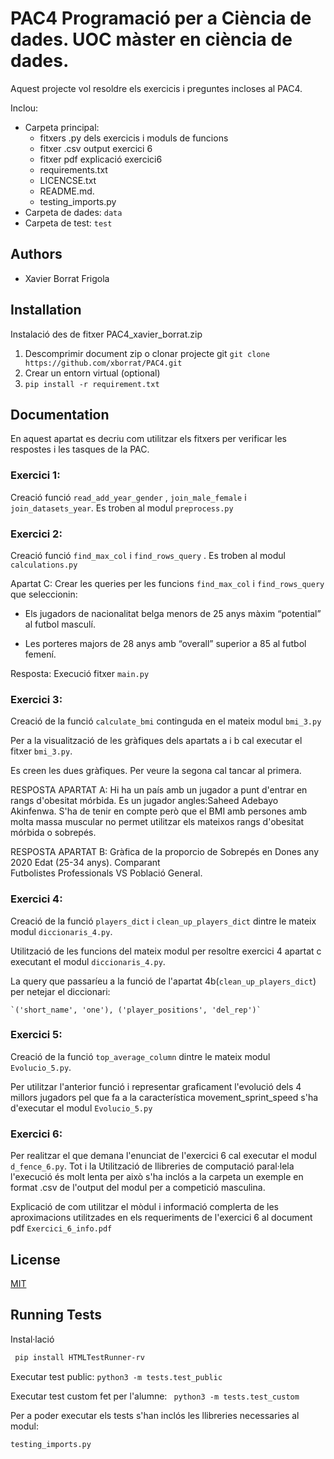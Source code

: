 
# PAC4 Programació per a Ciència de dades. UOC màster en ciència de dades.

Aquest projecte vol resoldre els exercicis i preguntes incloses al PAC4.

Inclou:
- Carpeta principal: 
    - fitxers .py dels exercicis i moduls de funcions
    - fitxer .csv output exercici 6
    - fitxer pdf explicació exercici6 
    - requirements.txt
    - LICENCSE.txt 
    - README.md.
    - testing_imports.py
- Carpeta de dades: `data`
- Carpeta de test: `test`


## Authors

- Xavier Borrat Frigola


## Installation

Instalació des de fitxer PAC4_xavier_borrat.zip

1. Descomprimir document zip o clonar projecte git `git clone https://github.com/xborrat/PAC4.git`
2. Crear un entorn virtual (optional)
3. `pip install -r requirement.txt`





    
## Documentation

En aquest apartat es decriu com utilitzar els fitxers per verificar les respostes i les tasques de la PAC.

### Exercici 1:

Creació funció `read_add_year_gender` , `join_male_female` i  `join_datasets_year`. Es troben al modul `preprocess.py` 

### Exercici 2:
Creació funció `find_max_col` i  `find_rows_query` . Es troben al modul `calculations.py`

Apartat C:
Crear les queries per les funcions `find_max_col` i  `find_rows_query` que seleccionin:
- Els jugadors de nacionalitat belga menors de 25 anys màxim “potential” al futbol masculí.

- Les porteres majors de 28 anys amb “overall” superior a 85 al futbol femení.

Resposta: Execució fitxer `main.py` 

### Exercici 3:
Creació de la funció  `calculate_bmi` continguda en el mateix modul `bmi_3.py`

Per a la visualització de les gràfiques dels apartats a i b cal executar el fitxer `bmi_3.py`.

Es creen les dues gràfiques. Per veure la segona cal tancar al primera. 

RESPOSTA APARTAT A: Hi ha un país amb un jugador a punt d'entrar en rangs d'obesitat mórbida. 
Es un jugador angles:Saheed Adebayo Akinfenwa. S'ha de tenir en compte però que el BMI amb persones 
amb molta massa muscular no permet utilitzar els mateixos rangs d'obesitat mórbida o sobrepés.

RESPOSTA APARTAT B: Gràfica de la proporcio de Sobrepés en Dones any 2020  Edat (25-34 anys). Comparant  
Futbolistes Professionals VS Població General.


### Exercici 4:
 Creació de la funció `players_dict` i `clean_up_players_dict` dintre le mateix modul `diccionaris_4.py`.

 Utilització de les funcions del mateix modul per resoltre exercici 4 apartat c executant el modul `diccionaris_4.py`.

La query que passaríeu a la funció de l'apartat 4b(`clean_up_players_dict`) per netejar el diccionari:

    `('short_name', 'one'), ('player_positions', 'del_rep')`


### Exercici 5:
Creació de la funció `top_average_column`  dintre le mateix modul `Evolucio_5.py`.

Per utilitzar l'anterior funció i representar graficament l'evolució dels 4 millors jugadors pel que fa a la 
característica movement_sprint_speed s'ha d'executar el modul `Evolucio_5.py`


### Exercici 6:

Per realitzar el que demana l'enunciat de l'exercici 6 cal executar el modul `d_fence_6.py`. Tot i la Utilització de 
llibreries de computació paral·lela l'execució és molt lenta per això s'ha inclós a la carpeta un exemple en 
format .csv de l'output del modul per a competició masculina. 


Explicació de com utilitzar el mòdul i informació complerta de les aproximacions utilitzades
en els requeriments de l'exercici 6 al document pdf `Exercici_6_info.pdf`
## License

[MIT](https://choosealicense.com/licenses/mit/)


## Running Tests

Instal·lació

```bash
 pip install HTMLTestRunner-rv

```
Executar test public:
`python3 -m tests.test_public`

Executar test custom fet per l'alumne:
` python3 -m tests.test_custom`

Per a poder executar els tests s'han inclós les llibreries necessaries al modul:

`testing_imports.py`
